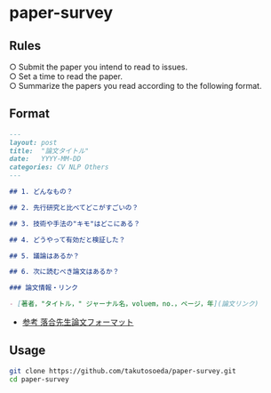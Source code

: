 # paper-survey

## Rules
 ○ Submit the paper you intend to read to issues.  
 ○ Set a time to read the paper.  
 ○ Summarize the papers you read according to the following format.  

## Format
```md
---
layout: post
title:  "論文タイトル"
date:   YYYY-MM-DD
categories: CV NLP Others
---

## 1. どんなもの？

## 2. 先行研究と比べてどこがすごいの？

## 3. 技術や手法の"キモ"はどこにある？

## 4. どうやって有効だと検証した？

## 5. 議論はあるか？

## 6. 次に読むべき論文はあるか？

### 論文情報・リンク

- [著者，"タイトル，" ジャーナル名，voluem，no.，ページ，年](論文リンク)
```
- [参考 落合先生論文フォーマット](http://lafrenze.hatenablog.com/entry/2015/08/04/120205)

## Usage
 

```bash
git clone https://github.com/takutosoeda/paper-survey.git
cd paper-survey
```
